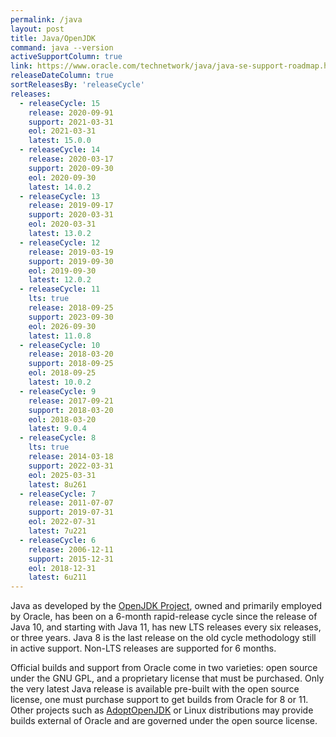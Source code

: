 ```yaml
---
permalink: /java
layout: post
title: Java/OpenJDK
command: java --version
activeSupportColumn: true
link: https://www.oracle.com/technetwork/java/java-se-support-roadmap.html
releaseDateColumn: true
sortReleasesBy: 'releaseCycle'
releases:
  - releaseCycle: 15
    release: 2020-09-91
    support: 2021-03-31
    eol: 2021-03-31
    latest: 15.0.0
  - releaseCycle: 14
    release: 2020-03-17
    support: 2020-09-30
    eol: 2020-09-30
    latest: 14.0.2
  - releaseCycle: 13
    release: 2019-09-17
    support: 2020-03-31
    eol: 2020-03-31
    latest: 13.0.2
  - releaseCycle: 12
    release: 2019-03-19
    support: 2019-09-30
    eol: 2019-09-30
    latest: 12.0.2
  - releaseCycle: 11
    lts: true
    release: 2018-09-25
    support: 2023-09-30
    eol: 2026-09-30
    latest: 11.0.8
  - releaseCycle: 10
    release: 2018-03-20
    support: 2018-09-25
    eol: 2018-09-25
    latest: 10.0.2
  - releaseCycle: 9
    release: 2017-09-21
    support: 2018-03-20
    eol: 2018-03-20
    latest: 9.0.4
  - releaseCycle: 8
    lts: true
    release: 2014-03-18
    support: 2022-03-31
    eol: 2025-03-31
    latest: 8u261
  - releaseCycle: 7
    release: 2011-07-07
    support: 2019-07-31
    eol: 2022-07-31
    latest: 7u221
  - releaseCycle: 6
    release: 2006-12-11
    support: 2015-12-31
    eol: 2018-12-31
    latest: 6u211
---
```


Java as developed by the [OpenJDK Project](https://openjdk.java.net/), owned and primarily employed by Oracle, has been on a 6-month rapid-release cycle since the release of Java 10, and starting with Java 11, has new LTS releases every six releases, or three years. Java 8 is the last release on the old cycle methodology still in active support. Non-LTS releases are supported for 6 months.

Official builds and support from Oracle come in two varieties: open source under the GNU GPL, and a proprietary license that must be purchased. Only the very latest Java release is available pre-built with the open source license, one must purchase support to get builds from Oracle for 8 or 11. Other projects such as [AdoptOpenJDK](https://adoptopenjdk.net/) or Linux distributions may provide builds external of Oracle and are governed under the open source license.

